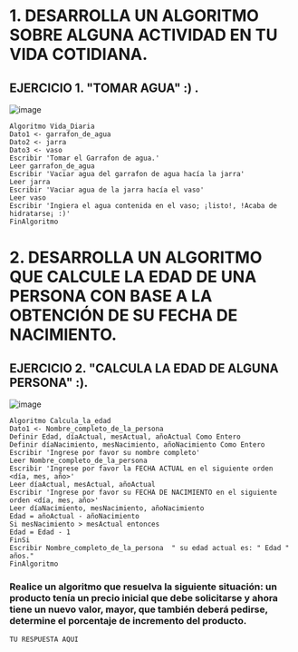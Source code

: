   # 1. DESARROLLA UN ALGORITMO SOBRE ALGUNA ACTIVIDAD EN TU VIDA COTIDIANA.
  ## EJERCICIO 1. "TOMAR AGUA" :) .
 
  ![image](https://user-images.githubusercontent.com/119713702/212167699-791b6b26-3dc0-4feb-96da-7eb05974f629.png)

  	Algoritmo Vida_Diaria
	Dato1 <- garrafon_de_agua
	Dato2 <- jarra
	Dato3 <- vaso
	Escribir 'Tomar el Garrafon de agua.'
	Leer garrafon_de_agua
	Escribir 'Vaciar agua del garrafon de agua hacía la jarra'
	Leer jarra
	Escribir 'Vaciar agua de la jarra hacía el vaso'
	Leer vaso
	Escribir 'Ingiera el agua contenida en el vaso; ¡listo!, !Acaba de hidratarse¡ :)'
	FinAlgoritmo
 
  # 2. DESARROLLA UN ALGORITMO QUE CALCULE LA EDAD DE UNA PERSONA CON BASE A LA OBTENCIÓN DE SU FECHA DE NACIMIENTO. 
  ## EJERCICIO 2. "CALCULA LA EDAD DE ALGUNA PERSONA" :).
  
  ![image](https://user-images.githubusercontent.com/119713702/212204447-71582005-d2dc-4438-8365-3ebf4b50c996.png)

    Algoritmo Calcula_la_edad
	Dato1 <- Nombre_completo_de_la_persona
	Definir Edad, díaActual, mesActual, añoActual Como Entero
	Definir díaNacimiento, mesNacimiento, añoNacimiento Como Entero
	Escribir 'Ingrese por favor su nombre completo'
	Leer Nombre_completo_de_la_persona
	Escribir 'Ingrese por favor la FECHA ACTUAL en el siguiente orden <día, mes, año>'
	Leer díaActual, mesActual, añoActual
	Escribir 'Ingrese por favor su FECHA DE NACIMIENTO en el siguiente orden <día, mes, año>'
	Leer díaNacimiento, mesNacimiento, añoNacimiento
	Edad = añoActual - añoNacimiento
	Si mesNacimiento > mesActual entonces 
	Edad = Edad - 1
	FinSi
	Escribir Nombre_completo_de_la_persona	" su edad actual es: " Edad " años."
	FinAlgoritmo

###  Realice un algoritmo que resuelva la siguiente situación: un producto tenía un precio inicial que debe solicitarse y ahora tiene un nuevo valor, mayor, que también deberá pedirse, determine el porcentaje de incremento del producto. 

    TU RESPUESTA AQUI
